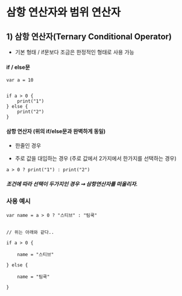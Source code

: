 # 삼항 연산자와 범위 연산자

## 1) 삼항 연산자(Ternary Conditional Operator)

- 기본 형태 / if문보다 조금은 한정적인 형태로 사용 가능

#### if / else문

```
var a = 10


if a > 0 {
    print("1")
} else {
    print("2")
}

```

#### 삼항 연산자 (위의 if/else문과 완벽하게 동일)

- 한줄인 경우

- 주로 값을 대입하는 경우 (주로 값에서 2가지에서 한가지를 선택하는 경우)

```
a > 0 ? print("1") : print("2")

```

##### _조건에 따라 선택이 두가지인 경우 ➞ 삼항연산자를 떠올리자._

### 사용 예시

```
var name = a > 0 ? "스티브" : "팀쿡"


// 위는 아래와 같다..

if a > 0 {

    name = "스티브"

} else {

    name = "팀쿡"

}
```

